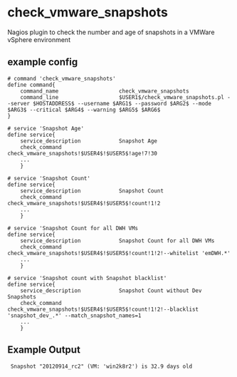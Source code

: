 # check_vmware_snapshots
Nagios plugin to check the number and age of snapshots in a VMWare vSphere environment 

## example config 

```
# command 'check_vmware_snapshots'
define command{
    command_name                   check_vmware_snapshots
    command_line                   $USER1$/check_vmware_snapshots.pl --server $HOSTADDRESS$ --username $ARG1$ --password $ARG2$ --mode $ARG3$ --critical $ARG4$ --warning $ARG5$ $ARG6$
}

# service 'Snapshot Age'
define service{
    service_description            Snapshot Age
    check_command                  check_vmware_snapshots!$USER4$!$USER5$!age!7!30
    ...
    }

# service 'Snapshot Count'
define service{
    service_description            Snapshot Count
    check_command                  check_vmware_snapshots!$USER4$!$USER5$!count!1!2
    ...
    }

# service 'Snapshot Count for all DWH VMs 
define service{
    service_description            Snapshot Count for all DWH VMs
    check_command                  check_vmware_snapshots!$USER4$!$USER5$!count!1!2!--whitelist 'emDWH.*'
    ...
    }

# service 'Snapshot count with Snapshot blacklist'
define service{
    service_description            Snapshot Count without Dev Snapshots
    check_command                  check_vmware_snapshots!$USER4$!$USER5$!count!1!2!--blacklist 'snapshot_dev_.*' --match_snapshot_names=1
    ...
    }
```

## Example Output

``` CRITICAL - Snapshot "Before update" (VM: 'vmHDX03-1') is 18.2 days old
 Snapshot "20120914_rc2" (VM: 'win2k8r2') is 32.9 days old
```


